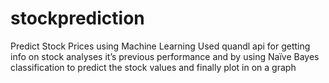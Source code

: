 # stockprediction
Predict Stock Prices using Machine Learning
Used quandl api for getting info on stock
analyses it’s previous performance and by using Naïve Bayes classification to predict the stock values
and finally plot in on a graph
